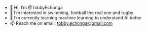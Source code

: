 - 👋 Hi, I’m @TobbyEchonga
- 👀 I’m interested in swimming, football the real one and rugby
- 🌱 I’m currently learning machine learning to understand AI better
- 📫 Reach me on email: tobby.echonga@gmail.com

<!---
TobbyEchonga/TobbyEchonga is a ✨ special ✨ repository because its `README.md` (this file) appears on your GitHub profile.
You can click the Preview link to take a look at your changes.
--->
